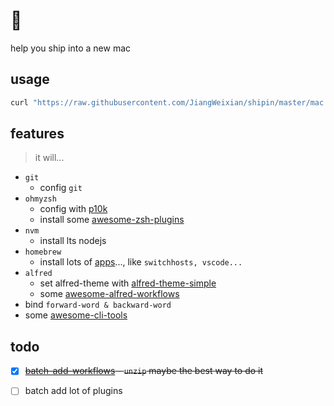 # 🚢

help you ship into a new mac

## usage

```bash
curl "https://raw.githubusercontent.com/JiangWeixian/shipin/master/mac.shipin.sh" | sh
```

## features
> it will...

- `git`
  - config `git`
- `ohmyzsh`
  - config with [p10k](https://github.com/romkatv/powerlevel10k#oh-my-zsh)
  - install some [awesome-zsh-plugins](/docs/zshplugins.md)
- `nvm`
  - install lts nodejs
- `homebrew`
  - install lots of [apps](/mac.shipin.sh)..., like `switchhosts, vscode...`
- `alfred`
  - set alfred-theme with [alfred-theme-simple](https://github.com/sindresorhus/alfred-simple)
  - some [awesome-alfred-workflows](/docs/alfred.md)
- bind `forward-word & backward-word`
- some [awesome-cli-tools](/docs/clitools.md)

## todo

- [x] ~~[batch-add-workflows](https://www.alfredforum.com/topic/8842-how-to-programmatically-from-bashiterm-to-addimport-a-workflow-from-a-alfredworkflow-file/) - `unzip` maybe the best way to do it~~
- [ ] batch add lot of plugins


